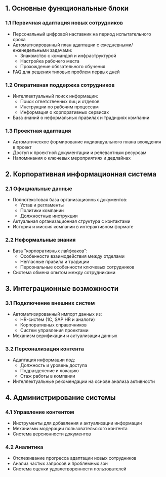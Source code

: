 ## 1. Основные функциональные блоки

### 1.1 Первичная адаптация новых сотрудников
- Персональный цифровой наставник на период испытательного срока
- Автоматизированный план адаптации с ежедневными/еженедельными задачами:
  - Знакомство с командой и инфраструктурой
  - Настройка рабочего места
  - Прохождение обязательного обучения
- FAQ для решения типовых проблем первых дней

### 1.2 Оперативная поддержка сотрудников
- Интеллектуальный поиск информации:
  - Поиск ответственных лиц и отделов
  - Инструкции по рабочим процессам
  - Информация о корпоративных сервисах
- База знаний о неформальных правилах и традициях компании

### 1.3 Проектная адаптация
- Автоматическое формирование индивидуального плана вхождения в проект
- Доступ к проектной документации и релевантным ресурсам
- Напоминания о ключевых мероприятиях и дедлайнах

## 2. Корпоративная информационная система

### 2.1 Официальные данные
- Полнотекстовая база организационных документов:
  - Устав и регламенты
  - Политики компании
  - Должностные инструкции
- Актуальная организационная структура с контактами
- История и миссия компании в интерактивном формате

### 2.2 Неформальные знания
- База "корпоративных лайфхаков":
  - Особенности взаимодействия между отделами
  - Негласные правила и традиции
  - Персональные особенности ключевых сотрудников
- Система обмена опытом между сотрудниками

## 3. Интеграционные возможности

### 3.1 Подключение внешних систем
- Автоматизированный импорт данных из:
  - HR-систем (1С, SAP HR и аналоги)
  - Корпоративных справочников
  - Систем управления проектами
- Механизм верификации и актуализации данных

### 3.2 Персонализация контента
- Адаптация информации под:
  - Должность и уровень доступа
  - Подразделение и локацию
  - Стаж работы в компании
- Интеллектуальные рекомендации на основе анализа активности
## 4. Администрирование системы

### 4.1 Управление контентом
- Инструменты для добавления и актуализации информации
- Механизмы модерации пользовательского контента
- Система версионности документов
### 4.2 Аналитика
- Отслеживание прогресса адаптации новых сотрудников
- Анализ частых запросов и проблемных зон
- Система оценки удовлетворенности пользователей